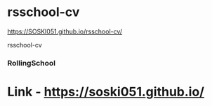 # rsschool-cv

https://SOSKI051.github.io/rsschool-cv/

rsschool-cv

### RollingSchool
# Link - https://soski051.github.io/
